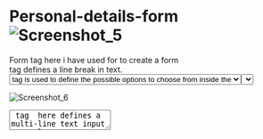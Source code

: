 # Personal-details-form![Screenshot_5](https://github.com/Shikhasharma06/Personal-details-form/assets/135316685/92feb5bb-6761-4396-aa5e-8a2e4f2f4a6a)
Form tag here i have used for to create a form 
 <br> tag defines a line break in text.
 <select>   i used tag is used to create a drop-down list of options,  <option>tag is used to define the possible options to choose from inside the <select>.
 <label> tag defines a text label for a form element.
input tag here i have used to take the input from the user . input type text means i need to take input in form of text.
 placeholder = placeholder attribute specifies a short hint that describes the expected value of an input field.
  Here i  used  input radio  = Radio buttons let a user select only one of a limited number of choice.
input Date here i have used for to take the input in date.

  
![Screenshot_6](https://github.com/Shikhasharma06/Personal-details-form/assets/135316685/e82c2ab0-5968-4604-aa06-842ef85cb4c6)
<textarea> tag  here defines a multi-line text input control.
The <input type="submit"> defines a submit button 
